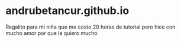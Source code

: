 # andrubetancur.github.io
Regalito para mi niña que me costo 20 horas de tutorial pero hice con mucho amor por que la quiero mucho

